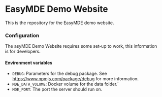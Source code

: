 # EasyMDE Demo Website
This is the repository for the EasyMDE demo website.

### Configuration
The asyMDE Demo Website requires some set-up to work, this information is for developers.

#### Environment variables
- `DEBUG`: Parameters for the debug package. See <https://www.npmjs.com/package/debug> for more information.
- `MDE_DATA_VOLUME`: Docker volume for the data folder.`
- `MDE_PORT`: The port the server should run on.
